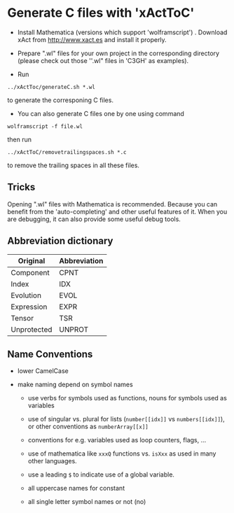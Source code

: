 # Generate C files with 'xActToC'

* Install Mathematica (versions which support 'wolframscript') . Download xAct from http://www.xact.es and install it properly.

* Prepare ".wl" files for your own project in the corresponding directory (please check out those ''.wl" files in 'C3GH' as examples).

* Run

```shell
../xActToc/generateC.sh *.wl
```
to generate the corresponing C files.

* You can also generate C files one by one using command

```shell
wolframscript -f file.wl
```

then run

```shell
../xActToC/removetrailingspaces.sh *.c
```

to remove the trailing spaces in all these files.


## Tricks

Opening ".wl" files with Mathematica is recommended. Because you can benefit from the 'auto-completing' and other useful features of it. When you are debugging, it can also provide some useful debug tools.


## Abbreviation dictionary

| Original    | Abbreviation |
| ----------- | ------------ |
| Component   | CPNT         |
| Index       | IDX          |
| Evolution   | EVOL         |
| Expression  | EXPR         |
| Tensor      | TSR          |
| Unprotected | UNPROT       |


## Name Conventions

* lower CamelCase

* make naming depend on symbol names

    * use verbs for symbols used as functions, nouns for symbols used as variables

    * use of singular vs. plural for lists (`number[[idx]]` vs `numbers[[idx]]`), or other conventions as `numberArray[[x]]`

    * conventions for e.g. variables used as loop counters, flags, ...

    * use of mathematica like `xxxQ` functions vs. `isXxx` as used in many other languages.

    * use a leading `$` to indicate use of a global variable.

    * all uppercase names for constant

    * all single letter symbol names or not (no)
